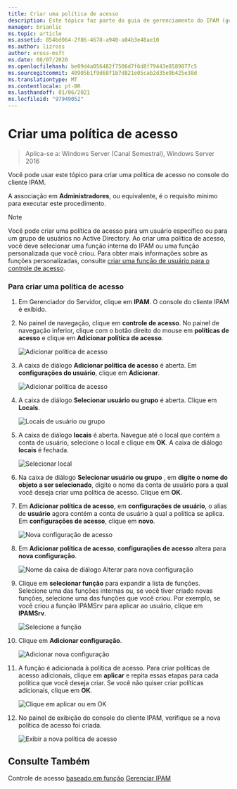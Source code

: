 ```yaml
---
title: Criar uma política de acesso
description: Este tópico faz parte do guia de gerenciamento do IPAM (gerenciamento de endereços IP) no Windows Server 2016.
manager: brianlic
ms.topic: article
ms.assetid: 854bd064-2f86-4678-a940-a04b3e48ae10
ms.author: lizross
author: eross-msft
ms.date: 08/07/2020
ms.openlocfilehash: be09d4a056482f7506d7f6d8f79443e8589877c5
ms.sourcegitcommit: 40905b1f9d68f1b7d821e05cab2d35e9b425e38d
ms.translationtype: MT
ms.contentlocale: pt-BR
ms.lasthandoff: 01/06/2021
ms.locfileid: "97949052"
---
```

# <a name="create-an-access-policy"></a>Criar uma política de acesso

>Aplica-se a: Windows Server (Canal Semestral), Windows Server 2016

Você pode usar este tópico para criar uma política de acesso no console do cliente IPAM.

A associação em **Administradores**, ou equivalente, é o requisito mínimo para executar este procedimento.

> [!NOTE]
> Você pode criar uma política de acesso para um usuário específico ou para um grupo de usuários no Active Directory. Ao criar uma política de acesso, você deve selecionar uma função interna do IPAM ou uma função personalizada que você criou. Para obter mais informações sobre as funções personalizadas, consulte [criar uma função de usuário para o controle de acesso](../../technologies/ipam/Create-a-User-Role-for-Access-Control.md).

### <a name="to-create-an-access-policy"></a>Para criar uma política de acesso

1.  Em Gerenciador do Servidor, clique em  **IPAM**. O console do cliente IPAM é exibido.

2.  No painel de navegação, clique em **controle de acesso**. No painel de navegação inferior, clique com o botão direito do mouse em **políticas de acesso** e clique em **Adicionar política de acesso**.

    ![Adicionar política de acesso](../../media/Create-an-Access-Policy/ipam_CreateAP_01.jpg)

3.  A caixa de diálogo **Adicionar política de acesso** é aberta. Em **configurações do usuário**, clique em **Adicionar**.

    ![Adicionar política de acesso](../../media/Create-an-Access-Policy/ipam_CreateAP_02.jpg)

4.  A caixa de diálogo **Selecionar usuário ou grupo** é aberta. Clique em **Locais**.

    ![Locais de usuário ou grupo](../../media/Create-an-Access-Policy/ipam_CreateAP_03.jpg)

5.  A caixa de diálogo **locais** é aberta. Navegue até o local que contém a conta de usuário, selecione o local e clique em **OK**. A caixa de diálogo **locais** é fechada.

    ![Selecionar local](../../media/Create-an-Access-Policy/ipam_CreateAP_04.jpg)

6.  Na caixa de diálogo **Selecionar usuário ou grupo** , em **digite o nome do objeto a ser selecionado**, digite o nome da conta de usuário para a qual você deseja criar uma política de acesso. Clique em **OK**.

7.  Em **Adicionar política de acesso**, em **configurações de usuário**, o alias de **usuário** agora contém a conta de usuário à qual a política se aplica. Em **configurações de acesso**, clique em **novo**.

    ![Nova configuração de acesso](../../media/Create-an-Access-Policy/ipam_CreateAP_05.jpg)

8.  Em **Adicionar política de acesso**, **configurações de acesso** altera para **nova configuração**.

    ![Nome da caixa de diálogo Alterar para nova configuração](../../media/Create-an-Access-Policy/ipam_CreateAP_06.jpg)

9. Clique em **selecionar função** para expandir a lista de funções. Selecione uma das funções internas ou, se você tiver criado novas funções, selecione uma das funções que você criou. Por exemplo, se você criou a função IPAMSrv para aplicar ao usuário, clique em **IPAMSrv**.

    ![Selecione a função](../../media/Create-an-Access-Policy/ipam_CreateAP_07.jpg)

10. Clique em **Adicionar configuração**.

    ![Adicionar nova configuração](../../media/Create-an-Access-Policy/ipam_CreateAP_08.jpg)

11. A função é adicionada à política de acesso. Para criar políticas de acesso adicionais, clique em **aplicar** e repita essas etapas para cada política que você deseja criar. Se você não quiser criar políticas adicionais, clique em **OK**.

    ![Clique em aplicar ou em OK](../../media/Create-an-Access-Policy/ipam_CreateAP_09.jpg)

12. No painel de exibição do console do cliente IPAM, verifique se a nova política de acesso foi criada.

    ![Exibir a nova política de acesso](../../media/Create-an-Access-Policy/ipam_CreateAP_09a.jpg)

## <a name="see-also"></a>Consulte Também
Controle de acesso [baseado em função](Role-based-Access-Control.md) 
 [Gerenciar IPAM](Manage-IPAM.md)



